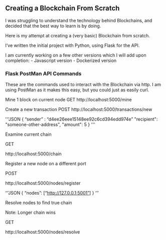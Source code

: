 ## Creating a Blockchain From Scratch
I was struggling to understand the technology behind Blockchains, and decided that the best way to learn is by doing. 

Here is my attempt at creating a (very basic) Blockchain from scratch.

I’ve written the initial project with Python, using Flask for the API.

I am currently working on a few other versions which I will add upon completion:
	- Javascript version
	- Dockerized version

### Flask PostMan API Commands
These are the commands used to interact with the Blockchain via http.
I am using PostMan as it makes this easy, but you could just as easily curl.

Mine 1 block on current node
GET
http://localhost:5000/mine

Create a new transaction
POST
http://localhost:5000/transactions/new

'''JSON
{
	“sender” : “d4ee26eee15148ee92c6cd394edd974e”
	"recipient": "someone-other-address",
 	"amount": 5
}
'''

Examine current chain

GET

http://localhost:5000/chain

Register a new node on a different port

POST

http://localhost:5000/nodes/register

‘’’JSON
{
	“nodes”: [“http://127.0.0.1:5001”]
}
‘’’


Resolve nodes to find true chain

Note: Longer chain wins

GET

http://localhost:5000/nodes/resolve




